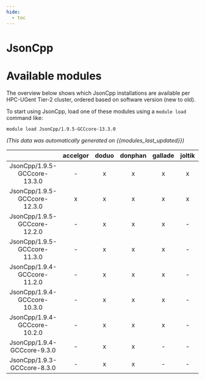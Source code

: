 ```yaml
---
hide:
  - toc
---
```


JsonCpp
=======

# Available modules


The overview below shows which JsonCpp installations are available per HPC-UGent Tier-2 cluster, ordered based on software version (new to old).

To start using JsonCpp, load one of these modules using a `module load` command like:

```shell
module load JsonCpp/1.9.5-GCCcore-13.3.0
```

*(This data was automatically generated on {{modules_last_updated}})*  

| |accelgor|doduo|donphan|gallade|joltik|shinx|
| :---: | :---: | :---: | :---: | :---: | :---: | :---: |
|JsonCpp/1.9.5-GCCcore-13.3.0|-|x|x|x|x|x|
|JsonCpp/1.9.5-GCCcore-12.3.0|x|x|x|x|x|x|
|JsonCpp/1.9.5-GCCcore-12.2.0|-|x|x|x|-|-|
|JsonCpp/1.9.5-GCCcore-11.3.0|-|x|x|x|-|-|
|JsonCpp/1.9.4-GCCcore-11.2.0|-|x|x|x|-|-|
|JsonCpp/1.9.4-GCCcore-10.3.0|-|x|x|x|-|-|
|JsonCpp/1.9.4-GCCcore-10.2.0|-|x|x|x|-|-|
|JsonCpp/1.9.4-GCCcore-9.3.0|-|x|x|-|-|-|
|JsonCpp/1.9.3-GCCcore-8.3.0|-|x|x|-|-|-|
